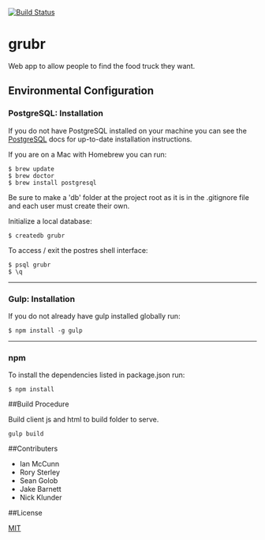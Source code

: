[![Build Status](https://travis-ci.org/grubr/grubr.svg)](https://travis-ci.org/grubr/grubr)
# grubr

Web app to allow people to find the food truck they want.


## Environmental Configuration

### PostgreSQL: Installation

If you do not have PostgreSQL installed on your machine you can see the
[PostgreSQL](http://www.postgresql.org/docs/) docs for up-to-date installation
instructions.

If you are on a Mac with Homebrew you can run:
```
$ brew update
$ brew doctor
$ brew install postgresql
```

Be sure to make a 'db' folder at the project root as it is in the .gitignore
file and each user must create their own.

Initialize a local database:
```
$ createdb grubr
```

To access / exit the postres shell interface:
```
$ psql grubr
$ \q
```


---
### Gulp: Installation

If you do not already have gulp installed globally run:
```
$ npm install -g gulp
```

---
### npm
To install the dependencies listed in package.json run:
```
$ npm install
```


##Build Procedure

Build client js and html to build folder to serve.
```
gulp build
```


##Contributers

* Ian McCunn
* Rory Sterley
* Sean Golob
* Jake Barnett
* Nick Klunder


##License

[MIT](LICENSE)
